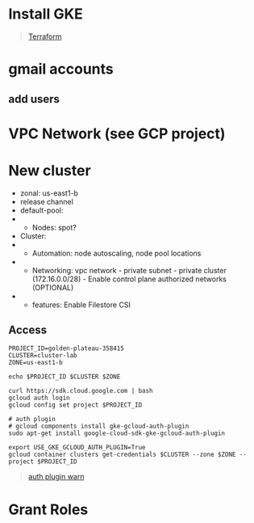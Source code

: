 # Install GKE
> [Terraform](./assets/terraform/main.tf)
# gmail accounts
## add users
# VPC Network (see GCP project)

# New cluster
- zonal: us-east1-b
- release channel
- default-pool:
- - Nodes: spot?
- Cluster:
- - Automation: node autoscaling, node pool locations
- - Networking: vpc network - private subnet - private cluster (172.16.0.0/28) - Enable control plane authorized networks (OPTIONAL)
- - features: Enable Filestore CSI
## Access

```vim
PROJECT_ID=golden-plateau-358415
CLUSTER=cluster-lab
ZONE=us-east1-b

echo $PROJECT_ID $CLUSTER $ZONE

curl https://sdk.cloud.google.com | bash
gcloud auth login
gcloud config set project $PROJECT_ID

# auth plugin
# gcloud components install gke-gcloud-auth-plugin
sudo apt-get install google-cloud-sdk-gke-gcloud-auth-plugin

export USE_GKE_GCLOUD_AUTH_PLUGIN=True
gcloud container clusters get-credentials $CLUSTER --zone $ZONE --project $PROJECT_ID
```

> [auth plugin warn](https://stackoverflow.com/questions/72274548/how-to-remove-warning-in-kubectl-with-gcp-auth-plugin)

# Grant Roles
